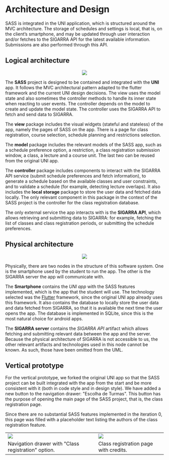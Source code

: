 # Architecture and Design

SASS is integrated in the UNI application, which is structured around the MVC architecture. The storage of schedules and settings is local, that is, on the client’s smartphone, and may be updated through user interaction and/or fetches to the SIGARRA API for the latest available information. Submissions are also performed through this API.

## Logical architecture

<p align="center" justify="center">
    <img src="https://github.com/LEIC-ES-2021-22/3LEIC04T2/blob/main/images/logical_architecture.png"/>
</p>

The **SASS** project is designed to be contained and integrated with the **UNI** app. It follows the MVC architectural pattern adapted to the flutter framework and the current UNI design decisions. The view uses the model state and also sometimes the controller methods to handle its inner state when reacting to user events. The controller depends on the model to create and update the model state. The controller uses the SIGARRA API to fetch and send data to SIGARRA.

The **view** package includes the visual widgets (stateful and stateless) of the app, namely the pages of SASS on the app. There is a page for class registration, course selection, schedule planning and restrictions selection.

The **model** package includes the relevant models of the SASS app, such as a schedule preference option, a restriction, a class registration submission window, a class, a lecture and a course unit. The last two can be reused from the original UNI app.

The **controller** package includes components to interact with the SIGARRA API service (submit schedule preferences and fetch information), to generate a schedule based on the available classes and user constraints, and to validate a schedule (for example, detecting lecture overlaps). It also includes the **local storage** package to store the user data and fetched data locally. The only relevant component in this package in the context of the SASS project is the controller for the class registration database.

The only external service the app interacts with is the **SIGARRA API**, which allows retrieving and submitting data to SIGARRA: for example, fetching the list of classes and class registration periods, or submitting the schedule preferences.

## Physical architecture

<p align="center" justify="center">
    <img src="https://github.com/LEIC-ES-2021-22/3LEIC04T2/blob/main/images/physical_architecture.png"/>
</p>

Physically, there are two nodes in the structure of this software system. One is the smartphone used by the student to run the app. The other is the SIGARRA server the app will communicate with.

The **Smartphone** contains the _UNI app_ with the SASS features implemented, which is the app that the student will use. The technology selected was the [Flutter](https://flutter.dev/) framework, since the original UNI app already uses this framework. It also contains the database to locally store the user data and data fetched from SIGARRA, so that it is available the next time the user opens the app. The database is implemented in SQLite, since this is the most natural choice for android apps.

The **SIGARRA server** contains the _SIGARRA API_ artifact which allows fetching and submitting relevant data between the app and the server. Because the physical architecture of SIGARRA is not accessible to us, the other relevant artifacts and technologies used in this node cannot be known. As such, those have been omitted from the UML.

## Vertical prototype

For the vertical prototype, we forked the original UNI app so that the SASS project can be built integrated with the app from the start and be more consistent with it (both in code style and in design style). We have added a new button to the navigation drawer: "Escolha de Turmas". This button has the purpose of opening the main page of the SASS project, that is, the class registration page.

Since there are no substantial SASS features implemented in the iteration 0, this page was filled with a placeholder text listing the authors of the class registration feature.

<table>
  <tr>
    <td><img src="https://github.com/LEIC-ES-2021-22/3LEIC04T2/blob/main/images/VP_navigation_drawer.jpg"></td>
    <td><img src="https://github.com/LEIC-ES-2021-22/3LEIC04T2/blob/main/images/VP_credits.jpg"></td>
  </tr>
  <tr>
    <td>Navigation drawer with "Class registration" option.</td>
    <td>Class registration page with credits.</td>
  </tr>
</table>
